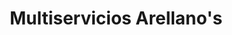 ---
title: "Multiservicios Arellano's"
url: /tepic/multiservicios-arellanos/
shop: reparación de automóviles
---